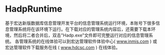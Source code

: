# HadpRuntime
基于宏达新版数据库信息管理开发平台的信息管理系统运行环境，本账号下很多信息管理系统将在该环境下运行。在下载对应的管理系统内容后，还需要下载本环境，然后将二者合并后，双击"Hadp.exe"文件即可完整运行对应的信息管理系统。
各管理系统的在线体验可以到宏达管理软件体验中心( www.inmis.com ) 或 宏达管理软件下载服务在线 ( www.hdcsc.com ) 在线体验。
